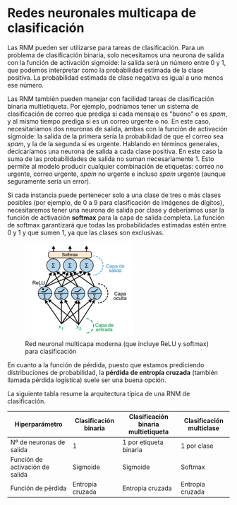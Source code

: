 # Redes neuronales multicapa de clasificación
Las RNM pueden ser utilizarse para tareas de clasificación. Para un problema de clasificación binaria, solo necesitamos una neurona de salida con la función de activación sigmoide: la salida será un número entre 0 y 1, que podemos interpretar como la probabilidad estimada de la clase positiva. La probabilidad estimada de clase negativa es igual a uno menos ese número.

Las RNM también pueden manejar con facilidad tareas de clasificación binaria multietiqueta. Por ejemplo, podríamos tener un sistema de clasificación de correo que prediga si cada mensaje es "bueno" o es *spam*, y al mismo tiempo prediga si es un correo urgente o no. En este caso, necesitaríamos dos neuronas de salida, ambas con la función de activación sigmoide: la salida de la primera sería la probabilidad de que el correo sea *spam*, y la de la segunda si es urgente. Hablando en términos generales, decicaríamos una neurona de salida a cada clase positiva. En este caso la suma de las probabilidades de salida no suman necesariamente 1. Esto permite al modelo producir cualquier combinación de etiquetas: correo no urgente, correo urgente, *spam* no urgente e incluso *spam* urgente (aunque seguramente sería un error).

Si cada instancia puede pertenecer solo a una clase de tres o más clases posibles (por ejemplo, de 0 a 9 para clasificación de imágenes de dígitos), necesitaremos tener una neurona de salida por clase y deberíamos usar la función de activación **softmax** para la capa de salida completa. La función de softmax garantizará que todas las probabilidades estimadas estén entre 0 y 1 y que sumen 1, ya que las clases son exclusivas.

<figure style="align: center;">
    <img src="./images/RNM-clasificacion.png">
    <figcaption>Red neuronal multicapa moderna (que incluye ReLU y softmax) para clasificación</figcaption>
</figure>

En cuanto a la función de pérdida, puesto que estamos prediciendo distribuciones de probabilidad, la **pérdida de entropía cruzada** (también llamada pérdida logística) suele ser una buena opción.

La siguiente tabla resume la arquitectura típica de una RNM de clasificación.

| Hiperparámetro | Clasificación binaria | Clasificación binaria multietiqueta | Clasificación multiclase |
| -------------- | --------------------- | ----------------------------------- | ------------------------ |
| Nº de neuronas de salida | 1 | 1 por etiqueta binaria | 1 por clase |
| Función de activación de salida | Sigmoide | Sigmoide | Softmax |
| Función de pérdida | Entropía cruzada | Entropía cruzada | Entropía cruzada |